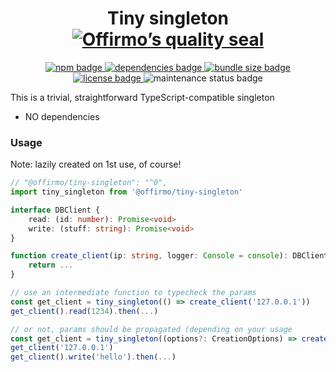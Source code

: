 
<h1 align="center">
	Tiny singleton<br>
	<a href="https://www.offirmo.net/offirmo-monorepo/0-doc/modules-directory/index.html">
		<img src="https://www.offirmo.net/offirmo-monorepo/0-doc/quality-seal/offirmos_quality_seal.svg" alt="Offirmo’s quality seal">
	</a>
</h1>

<p align="center">
	<a alt="npm package page"
	  href="https://www.npmjs.com/package/@offirmo/tiny-singleton">
		<img alt="npm badge"
		  src="https://img.shields.io/npm/v/@offirmo/tiny-singleton.svg">
	</a>
	<a alt="dependencies analysis"
	  href="https://david-dm.org/offirmo/offirmo-monorepo?path=1-stdlib%2Ftiny-singleton">
		<img alt="dependencies badge"
		  src="https://img.shields.io/david/offirmo/offirmo-monorepo.svg?path=1-stdlib%2Ftiny-singleton">
	</a>
	<a alt="bundle size evaluation"
	  href="https://bundlephobia.com/result?p=@offirmo/tiny-singleton">
		<img alt="bundle size badge"
		  src="https://img.shields.io/bundlephobia/minzip/@offirmo/tiny-singleton.svg">
	</a>
	<a alt="license"
	  href="https://unlicense.org/">
		<img alt="license badge"
		  src="https://img.shields.io/badge/license-public_domain-brightgreen.svg">
	</a>
	<img alt="maintenance status badge"
	  src="https://img.shields.io/maintenance/yes/2019.svg">
</p>


This is a trivial, straightforward TypeScript-compatible singleton
* NO dependencies

### Usage

Note: lazily created on 1st use, of course!

```typescript
// "@offirmo/tiny-singleton": "^0",
import tiny_singleton from '@offirmo/tiny-singleton'

interface DBClient {
	read: (id: number): Promise<void>
	write: (stuff: string): Promise<void>
}

function create_client(ip: string, logger: Console = console): DBClient {
	return ...
}

// use an intermediate function to typecheck the params
const get_client = tiny_singleton(() => create_client('127.0.0.1'))
get_client().read(1234).then(...)

// or not, params should be propagated (depending on your usage
const get_client = tiny_singleton((options?: CreationOptions) => create_client(options.ip || '127.0.0.1'))
get_client('127.0.0.1')
get_client().write('hello').then(...)
```
